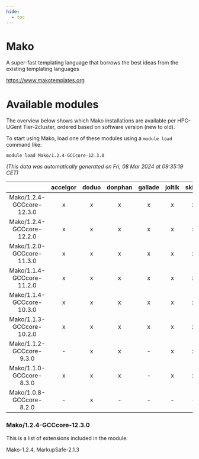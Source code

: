 ```yaml
---
hide:
  - toc
---
```


Mako
====


A super-fast templating language that borrows the best ideas from the existing templating languages

https://www.makotemplates.org
# Available modules


The overview below shows which Mako installations are available per HPC-UGent Tier-2cluster, ordered based on software version (new to old).

To start using Mako, load one of these modules using a `module load` command like:

```shell
module load Mako/1.2.4-GCCcore-12.3.0
```

*(This data was automatically generated on Fri, 08 Mar 2024 at 09:35:19 CET)*  

| |accelgor|doduo|donphan|gallade|joltik|skitty|
| :---: | :---: | :---: | :---: | :---: | :---: | :---: |
|Mako/1.2.4-GCCcore-12.3.0|x|x|x|x|x|x|
|Mako/1.2.4-GCCcore-12.2.0|x|x|x|x|x|x|
|Mako/1.2.0-GCCcore-11.3.0|x|x|x|x|x|x|
|Mako/1.1.4-GCCcore-11.2.0|x|x|x|x|x|x|
|Mako/1.1.4-GCCcore-10.3.0|x|x|x|x|x|x|
|Mako/1.1.3-GCCcore-10.2.0|x|x|x|x|x|x|
|Mako/1.1.2-GCCcore-9.3.0|-|x|x|-|x|x|
|Mako/1.1.0-GCCcore-8.3.0|x|x|x|-|x|x|
|Mako/1.0.8-GCCcore-8.2.0|-|x|-|-|-|-|


### Mako/1.2.4-GCCcore-12.3.0

This is a list of extensions included in the module:

Mako-1.2.4, MarkupSafe-2.1.3
